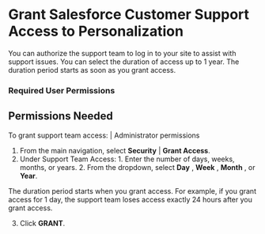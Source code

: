 

# Grant Salesforce Customer Support Access to Personalization

You can authorize the support team to log in to your site to assist with
support issues. You can select the duration of access up to 1 year. The
duration period starts as soon as you grant access.

### Required User Permissions

Permissions Needed  
---  
To grant support team access: | Administrator permissions  
  
  1. From the main navigation, select **Security** | **Grant Access**.
  2. Under Support Team Access:
    1. Enter the number of days, weeks, months, or years. 
    2. From the dropdown, select **Day** , **Week** , **Month** , or **Year**.

The duration period starts when you grant access. For example, if you grant
access for 1 day, the support team loses access exactly 24 hours after you
grant access.

  3. Click **GRANT**.

